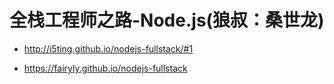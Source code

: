 #  全栈工程师之路-Node.js(狼叔：桑世龙)

* http://i5ting.github.io/nodejs-fullstack/#1

* https://fairyly.github.io/nodejs-fullstack
